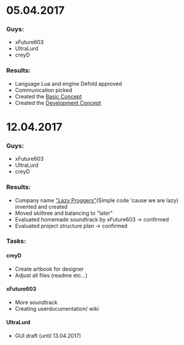 # 05.04.2017

### Guys:		
- xFuture603
- UltraLurd
- creyD

### Results:	
- Language Lua and engine Defold approved
- Communication picked
- Created the [Basic Concept](https://github.com/creyD/project_zero/blob/master/docs/concept/basic_concept.md)
- Created the [Development Concept](https://github.com/creyD/project_zero/blob/master/docs/concept/development_concept.md)

# 12.04.2017

### Guys:
- xFuture603
- UltraLurd
- creyD

### Results:
- Company name ["Lazy Proggers"](https://github.com/LazyProggers)(Simple code 'cause we are lazy) invented and created
- Moved skilltree and balancing to "later"
- Evaluated homemade soundtrack by xFuture603 -> confirmed
- Evaluated project structure plan -> confirmed

### Tasks:
#### creyD
- Create artbook for designer
- Adjust all files (readme etc...)

#### xFuture603
- More soundtrack
- Creating userdocumentation/ wiki

#### UltraLurd
- GUI draft (until 13.04.2017)